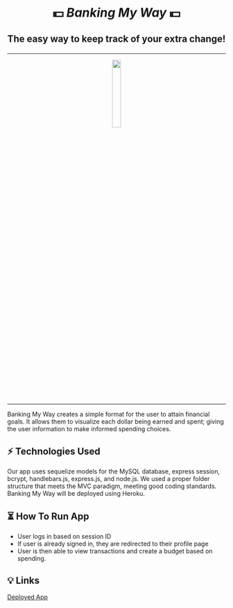 # <p align="center">💵 **_Banking My Way_** 💵
## <p align= "center"> The easy way to keep track of your extra change! </p>

 ----------------------------------------------------------------------------------------------------------------------------------------------------------------------------------------------------------------------------------------------------------------------------------------------------------------------------------------------------------------------------------------------------------------------------------------------------------------------------------------------------------------------------------


 <p align="center"> <img src= "https://cdn-icons-png.flaticon.com/512/2845/2845642.png" width="20%"></p>

 ---------------------------------------------------------------------------------------------------------------------------------------------------------------------------------------------------------------------------------------------------------------------------------------------------------------------------------------------------------------------------------------------------------------------------------------------------------------------------------------------------------------------------------

  Banking My Way creates a simple format for the user to attain financial goals. It allows them to visualize each dollar being earned and spent; giving the user information to make informed spending choices.

## ⚡ Technologies Used
Our app uses sequelize models for the MySQL database, express session, bcrypt, handlebars.js, express.js, and node.js. We used a proper folder structure that meets the MVC paradigm, meeting good coding standards. Banking My Way will be deployed using Heroku.


## ⏳ How To Run App

* User logs in based on session ID
* If user is already signed in, they are redirected to their profile page
* User is then able to view transactions and create a budget based on spending.

## 💡 Links
[Deployed App](https://calm-scrubland-68278.herokuapp.com/)